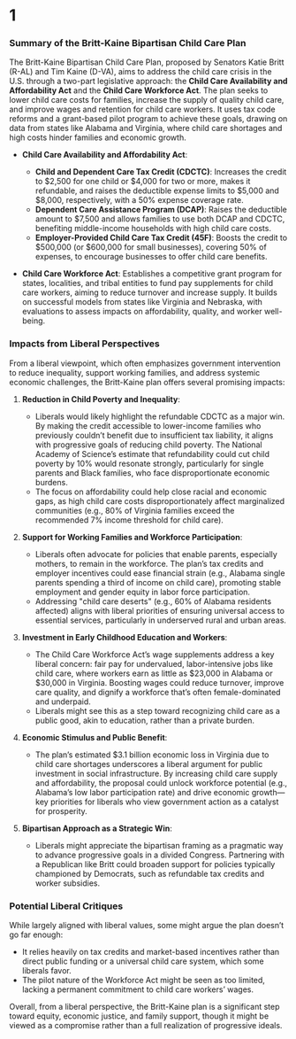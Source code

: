 # 1
### Summary of the Britt-Kaine Bipartisan Child Care Plan

The Britt-Kaine Bipartisan Child Care Plan, proposed by Senators Katie Britt (R-AL) and Tim Kaine (D-VA), aims to address the child care crisis in the U.S. through a two-part legislative approach: the **Child Care Availability and Affordability Act** and the **Child Care Workforce Act**. The plan seeks to lower child care costs for families, increase the supply of quality child care, and improve wages and retention for child care workers. It uses tax code reforms and a grant-based pilot program to achieve these goals, drawing on data from states like Alabama and Virginia, where child care shortages and high costs hinder families and economic growth.

- **Child Care Availability and Affordability Act**:
  - **Child and Dependent Care Tax Credit (CDCTC)**: Increases the credit to $2,500 for one child or $4,000 for two or more, makes it refundable, and raises the deductible expense limits to $5,000 and $8,000, respectively, with a 50% expense coverage rate.
  - **Dependent Care Assistance Program (DCAP)**: Raises the deductible amount to $7,500 and allows families to use both DCAP and CDCTC, benefiting middle-income households with high child care costs.
  - **Employer-Provided Child Care Tax Credit (45F)**: Boosts the credit to $500,000 (or $600,000 for small businesses), covering 50% of expenses, to encourage businesses to offer child care benefits.

- **Child Care Workforce Act**: Establishes a competitive grant program for states, localities, and tribal entities to fund pay supplements for child care workers, aiming to reduce turnover and increase supply. It builds on successful models from states like Virginia and Nebraska, with evaluations to assess impacts on affordability, quality, and worker well-being.

### Impacts from Liberal Perspectives

From a liberal viewpoint, which often emphasizes government intervention to reduce inequality, support working families, and address systemic economic challenges, the Britt-Kaine plan offers several promising impacts:

1. **Reduction in Child Poverty and Inequality**:
   - Liberals would likely highlight the refundable CDCTC as a major win. By making the credit accessible to lower-income families who previously couldn’t benefit due to insufficient tax liability, it aligns with progressive goals of reducing child poverty. The National Academy of Science’s estimate that refundability could cut child poverty by 10% would resonate strongly, particularly for single parents and Black families, who face disproportionate economic burdens.
   - The focus on affordability could help close racial and economic gaps, as high child care costs disproportionately affect marginalized communities (e.g., 80% of Virginia families exceed the recommended 7% income threshold for child care).

2. **Support for Working Families and Workforce Participation**:
   - Liberals often advocate for policies that enable parents, especially mothers, to remain in the workforce. The plan’s tax credits and employer incentives could ease financial strain (e.g., Alabama single parents spending a third of income on child care), promoting stable employment and gender equity in labor force participation.
   - Addressing "child care deserts" (e.g., 60% of Alabama residents affected) aligns with liberal priorities of ensuring universal access to essential services, particularly in underserved rural and urban areas.

3. **Investment in Early Childhood Education and Workers**:
   - The Child Care Workforce Act’s wage supplements address a key liberal concern: fair pay for undervalued, labor-intensive jobs like child care, where workers earn as little as $23,000 in Alabama or $30,000 in Virginia. Boosting wages could reduce turnover, improve care quality, and dignify a workforce that’s often female-dominated and underpaid.
   - Liberals might see this as a step toward recognizing child care as a public good, akin to education, rather than a private burden.

4. **Economic Stimulus and Public Benefit**:
   - The plan’s estimated $3.1 billion economic loss in Virginia due to child care shortages underscores a liberal argument for public investment in social infrastructure. By increasing child care supply and affordability, the proposal could unlock workforce potential (e.g., Alabama’s low labor participation rate) and drive economic growth—key priorities for liberals who view government action as a catalyst for prosperity.

5. **Bipartisan Approach as a Strategic Win**:
   - Liberals might appreciate the bipartisan framing as a pragmatic way to advance progressive goals in a divided Congress. Partnering with a Republican like Britt could broaden support for policies typically championed by Democrats, such as refundable tax credits and worker subsidies.

### Potential Liberal Critiques
While largely aligned with liberal values, some might argue the plan doesn’t go far enough:
- It relies heavily on tax credits and market-based incentives rather than direct public funding or a universal child care system, which some liberals favor.
- The pilot nature of the Workforce Act might be seen as too limited, lacking a permanent commitment to child care workers’ wages.

Overall, from a liberal perspective, the Britt-Kaine plan is a significant step toward equity, economic justice, and family support, though it might be viewed as a compromise rather than a full realization of progressive ideals.
